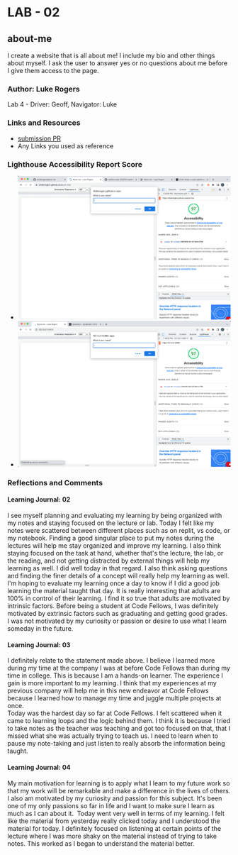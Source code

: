 # LAB - 02

## about-me

I create a website that is all about me! I include my bio and other things about myself. I ask the user to answer yes or no questions about me before I give them access to the page.

### Author: Luke Rogers
Lab 4 - Driver: Geoff, Navigator: Luke

### Links and Resources

* [submission PR](http://xyz.com)
* Any Links you used as reference

### Lighthouse Accessibility Report Score

* ![Lighthouse report - Lab 2](/img/Lighthouse-report-lab2.png "Lighthouse report - Lab 2")
* ![Lighthouse report - Lab 3](/img/Lighthouse-report-lab3.png "Lighthouse report - Lab 3")

### Reflections and Comments

#### Learning Journal: 02

I see myself planning and evaluating my learning by being organized with my notes and staying focused on the lecture or lab. Today I felt like my notes were scattered between different places such as on replit, vs code, or my notebook. Finding a good singular place to put my notes during the lectures will help me stay organized and improve my learning. I also think staying focused on the task at hand, whether that's the lecture, the lab, or the reading, and not getting distracted by external things will help my learning as well. I did well today in that regard. I also think asking questions and finding the finer details of a concept will really help my learning as well. I'm hoping to evaluate my learning once a day to know if I did a good job learning the material taught that day. It is really interesting that adults are 100% in control of their learning. I find it so true that adults are motivated by intrinsic factors. Before being a student at Code Fellows, I was definitely motivated by extrinsic factors such as graduating and getting good grades. I was not motivated by my curiosity or passion or desire to use what I learn someday in the future.  

#### Learning Journal: 03

I definitely relate to the statement made above. I believe I learned more during my time at the company I was at before Code Fellows than during my time in college. This is because I am a hands-on learner. The experience I gain is more important to my learning. I think that my experiences at my previous company will help me in this new endeavor at Code Fellows because I learned how to manage my time and juggle multiple projects at once.  
Today was the hardest day so far at Code Fellows. I felt scattered when it came to learning loops and the logic behind them. I think it is because I tried to take notes as the teacher was teaching and got too focused on that, that I missed what she was actually trying to teach us. I need to learn when to pause my note-taking and just listen to really absorb the information being taught.  

#### Learning Journal: 04  

My main motivation for learning is to apply what I learn to my future work so that my work will be remarkable and make a difference in the lives of others. I also am motivated by my curiosity and passion for this subject. It's been one of my only passions so far in life and I want to make sure I learn as much as I can about it.  
Today went very well in terms of my learning. I felt like the material from yesterday really clicked today and I understood the material for today. I definitely focused on listening at certain points of the lecture where I was more shaky on the material instead of trying to take notes. This worked as I began to understand the material better.  
